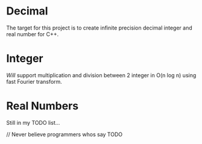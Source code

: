 # Decimal

The target for this project is to create infinite precision decimal integer and real number for C++.

# Integer

*Will* support multiplication and division between 2 integer in O(n log n) using fast Fourier transform.

# Real Numbers

Still in my TODO list...

// Never believe programmers whos say TODO

